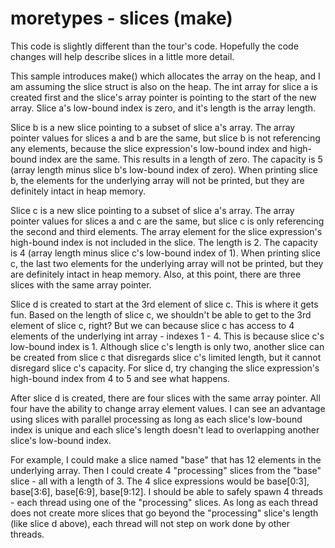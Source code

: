 # moretypes - slices (make)

This code is slightly different than the tour's code. Hopefully the code changes will help describe slices in a little more detail.

This sample introduces make() which allocates the array on the heap, and I am assuming the slice struct is also on the heap. The int array for slice a is created first and the slice's array pointer is pointing to the start of the new array. Slice a's low-bound index is zero, and it's length is the array length.

Slice b is a new slice pointing to a subset of slice a's array. The array pointer values for slices a and b are the same, but slice b is not referencing any elements, because the slice expression's low-bound index and high-bound index are the same. This results in a length of zero. The capacity is 5 (array length minus slice b's low-bound index of zero). When printing slice b, the elements for the underlying array will not be printed, but they are definitely intact in heap memory.

Slice c is a new slice pointing to a subset of slice a's array. The array pointer values for slices a and c are the same, but slice c is only referencing the second and third elements. The array element for the slice expression's high-bound index is not included in the slice. The length is 2. The capacity is 4 (array length minus slice c's low-bound index of 1). When printing slice c, the last two elements for the underlying array will not be printed, but they are definitely intact in heap memory. Also, at this point, there are three slices with the same array pointer.

Slice d is created to start at the 3rd element of slice c. This is where it gets fun. Based on the length of slice c, we shouldn't be able to get to the 3rd element of slice c, right? But we can because slice c has access to 4 elements of the underlying int array - indexes 1 - 4. This is because slice c's low-bound index is 1. Although slice c's length is only two, another slice can be created from slice c that disregards slice c's limited length, but it cannot disregard slice c's capacity. For slice d, try changing the slice expression's high-bound index from 4 to 5 and see what happens.

After slice d is created, there are four slices with the same array pointer. All four have the ability to change array element values. I can see an advantage using slices with parallel processing as long as each slice's low-bound index is unique and each slice's length doesn't lead to overlapping another slice's low-bound index.

For example, I could make a slice named "base" that has 12 elements in the underlying array. Then I could create 4 "processing" slices from the "base" slice - all with a length of 3. The 4 slice expressions would be base[0:3], base[3:6], base[6:9], base[9:12]. I should be able to safely spawn 4 threads - each thread using one of the "processing" slices. As long as each thread does not create more slices that go beyond the "processing" slice's length (like slice d above), each thread will not step on work done by other threads.

